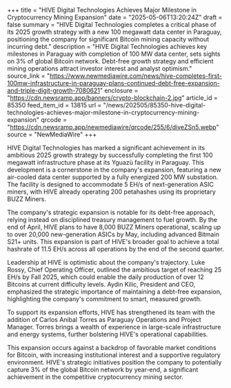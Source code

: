 +++
title = "HIVE Digital Technologies Achieves Major Milestone in Cryptocurrency Mining Expansion"
date = "2025-05-06T13:20:24Z"
draft = false
summary = "HIVE Digital Technologies completes a critical phase of its 2025 growth strategy with a new 100 megawatt data center in Paraguay, positioning the company for significant Bitcoin mining capacity without incurring debt."
description = "HIVE Digital Technologies achieves key milestones in Paraguay with completion of 100 MW data center, sets sights on 3% of global Bitcoin network. Debt-free growth strategy and efficient mining operations attract investor interest and analyst optimism."
source_link = "https://www.newmediawire.com/news/hive-completes-first-100mw-infrastructure-in-paraguay-plans-continued-debt-free-expansion-and-triple-digit-growth-7080621"
enclosure = "https://cdn.newsramp.app/banners/crypto-blockchain-2.jpg"
article_id = 85350
feed_item_id = 13815
url = "/news/202505/85350-hive-digital-technologies-achieves-major-milestone-in-cryptocurrency-mining-expansion"
qrcode = "https://cdn.newsramp.app/newmediawire/qrcode/255/6/diveZSn5.webp"
source = "NewMediaWire"
+++

<p>HIVE Digital Technologies has marked a significant achievement in its ambitious 2025 growth strategy by successfully completing the first 100 megawatt infrastructure phase at its Yguazù facility in Paraguay. This development is a cornerstone in the company's expansion, featuring a new air-cooled data center supported by a fully energized 200 MW substation. The facility is designed to accommodate 5 EH/s of next-generation ASIC miners, with HIVE already operating 200 petahashes using its proprietary BUZZ Miners.</p><p>The company's strategic expansion is notable for its debt-free approach, relying instead on disciplined treasury management to fuel growth. By the end of April, HIVE plans to have 8,000 BUZZ Miners operational, scaling up to over 20,000 new-generation ASICs by May, including advanced Bitmain S21+ units. This expansion is part of HIVE's broader goal to achieve a total hashrate of 11.5 EH/s across all operations by the end of the second quarter.</p><p>Leadership at HIVE is optimistic about the company's trajectory. Luke Rossy, Chief Operating Officer, outlined the ambitious target of reaching 25 EH/s by Fall 2025, which could enable the daily production of over 12 Bitcoins at current difficulty levels. Aydin Kilic, President and CEO, emphasized the strategic importance of maintaining a debt-free expansion, highlighting the company's commitment to smart, measured growth.</p><p>To support its expansion efforts, HIVE has strengthened its team with the addition of Carlos Anibal Torres as Paraguay Operations and Project Manager. Torres brings a wealth of experience in large-scale infrastructure and energy systems, further bolstering HIVE's operational capabilities.</p><p>This expansion occurs against a backdrop of favorable market conditions for Bitcoin, with increasing institutional interest and a supportive regulatory environment. HIVE's strategic initiatives position the company to potentially capture 3% of the global Bitcoin network by year-end, a significant achievement in the competitive cryptocurrency mining sector.</p>